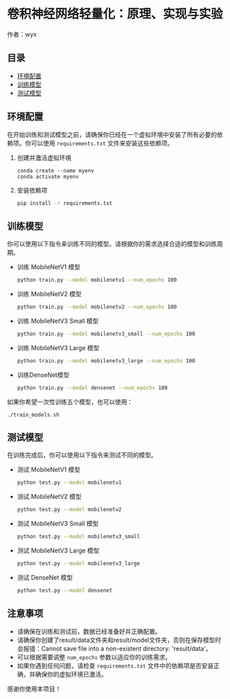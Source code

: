 # 卷积神经网络轻量化：原理、实现与实验

作者：wyx

## 目录
- [环境配置](#环境配置)
- [训练模型](#训练模型)
- [测试模型](#测试模型)

## 环境配置

在开始训练和测试模型之前，请确保你已经在一个虚拟环境中安装了所有必要的依赖项。你可以使用 `requirements.txt` 文件来安装这些依赖项。

1. 创建并激活虚拟环境
   
    ```
    conda create --name myenv
    conda activate myenv
    ```
    
2. 安装依赖项
    ```bash
    pip install -r requirements.txt
    ```

## 训练模型

你可以使用以下指令来训练不同的模型。请根据你的需求选择合适的模型和训练周期。

- 训练 MobileNetV1 模型
    ```bash
    python train.py --model mobilenetv1 --num_epochs 100
    ```

- 训练 MobileNetV2 模型
    ```bash
    python train.py --model mobilenetv2 --num_epochs 100
    ```

- 训练 MobileNetV3 Small 模型
    ```bash
    python train.py --model mobilenetv3_small --num_epochs 100
    ```

- 训练 MobileNetV3 Large 模型
    ```bash
    python train.py --model mobilenetv3_large --num_epochs 100
    ```

- 训练DenseNet模型

  ```bash
  python train.py --model densenet --num_epochs 100
  ```

  

如果你希望一次性训练五个模型，也可以使用：

```
./train_models.sh
```



## 测试模型

在训练完成后，你可以使用以下指令来测试不同的模型。

- 测试 MobileNetV1 模型
    ```bash
    python test.py --model mobilenetv1
    ```

- 测试 MobileNetV2 模型
    ```bash
    python test.py --model mobilenetv2
    ```

- 测试 MobileNetV3 Small 模型
    ```bash
    python test.py --model mobilenetv3_small
    ```

- 测试 MobileNetV3 Large 模型
    ```bash
    python test.py --model mobilenetv3_large
    ```

- 测试 DenseNet 模型
    ```bash
    python test.py --model densenet
    ```

## 注意事项

- 请确保在训练和测试前，数据已经准备好并正确配置。
- 请确保你创建了result/data文件夹和result/model文件夹，否则在保存模型时会报错：Cannot save file into a non-existent directory: 'result/data'。
- 可以根据需要调整 `num_epochs` 参数以适应你的训练需求。
- 如果你遇到任何问题，请检查 `requirements.txt` 文件中的依赖项是否安装正确，并确保你的虚拟环境已激活。



感谢你使用本项目！
